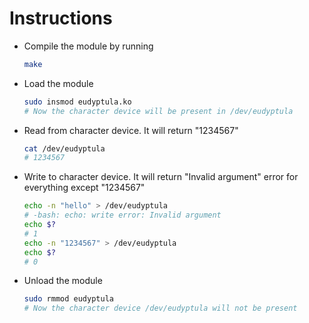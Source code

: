 # Instructions

- Compile the module by running
  ```bash
  make
  ```

- Load the module
  ```bash
  sudo insmod eudyptula.ko
  # Now the character device will be present in /dev/eudyptula
  ```

- Read from character device. It will return "1234567"
  ```bash
  cat /dev/eudyptula
  # 1234567
  ```

- Write to character device. It will return "Invalid argument" error for everything except "1234567"
  ```bash
  echo -n "hello" > /dev/eudyptula
  # -bash: echo: write error: Invalid argument
  echo $?
  # 1
  echo -n "1234567" > /dev/eudyptula
  echo $?
  # 0
  ```

- Unload the module
  ```bash
  sudo rmmod eudyptula
  # Now the character device /dev/eudyptula will not be present
  ```
